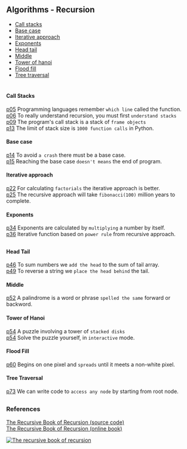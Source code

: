 ## Algorithms - Recursion

- [Call stacks](#call-stacks) 
- [Base case](#base-case) 
- [Iterative approach](#iterative-approach) 
- [Exponents](#exponents)
- [Head tail](#head-tail) 
- [Middle](#middle)
- [Tower of hanoi](#tower-of-hanoi)  
- [Flood fill](#flood-fill) 
- [Tree traversal](#tree-traversal)  

#

#### Call Stacks
  [p05](./01_call_stacks/line_remembering.py) 
Programming languages remember `which line` called the function.  
  [p06](./01_call_stacks/lifo_lists.py) 
To really understand recursion, you must first `understand stacks`  
  [p09](./01_call_stacks/frame_objects.py) 
The program's call stack is a stack of `frame objects`  
  [p13](./01_call_stacks/stack_overflow.py) 
The limit of stack size is `1000 function calls` in Python.  


#### Base case 
  [p14](./02_base_case/base_case.py) 
To avoid `a crash` there must be a base case.  
  [p15](./02_base_case/before_after.py) 
Reaching the base case `doesn't means` the end of program.   


#### Iterative approach
  [p22](./03_iterative_approach/factorial_number.py) 
For calculating `factorials` the iterative approach is better.  
  [p25](./03_iterative_approach/fibonacci_sequence.py) 
The recursive approach will take `fibonacci(100)` million years to complete.  


#### Exponents
  [p34](./04_exponents/calculating_exponents.py) 
Exponents are calculated by `multiplying` a number by itself.  
  [p36](./04_exponents/recursive_insights.py) 
Iterative function based on `power rule` from recursive approach.  

##

#### Head Tail
  [p46](./05_head_tail/sum_numbers.py) 
To sum numbers we `add the head` to the sum of tail array.  
  [p49](./05_head_tail/reverse_strings.py) 
To reverse a string we `place the head behind` the tail.  


#### Middle
  [p52](./06_palindrome/palindrome.py) 
A palindrome is a word or phrase `spelled the same` forward or backword.


#### Tower of Hanoi
  [p54](./07_tower_of_hanoi/tower_of_hanoi.py) 
A puzzle involving a tower of `stacked disks`  
  [p54](./07_tower_of_hanoi/tower_of_hanoi2_play.py) 
Solve the puzzle yourself, in `interactive` mode.


#### Flood Fill
  [p60](./08_flood_fill/flood_fill.py) 
Begins on one pixel and `spreads` until it meets a non-white pixel.  


#### Tree Traversal
  [p73](./09_tree_traversal/tree_traversal.py) 
We can write code to `access any node` by starting from root node.

##

### References

[The Recursive Book of Recursion (source code)](https://github.com/asweigart/the-recursive-book-of-recursion)  
[The Recursive Book of Recursion (online book)](https://inventwithpython.com/recursion/)

[![The recursive book of recursion](https://www.minte9.com/lib/images/references/book_recursion.png)](https://www.amazon.com/gp/product/B09BKL34VL)
